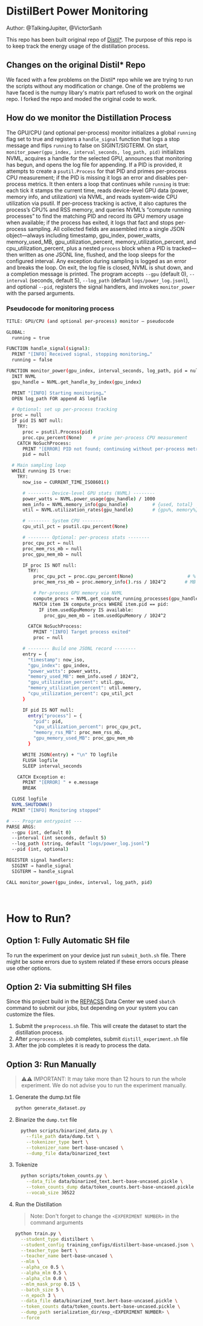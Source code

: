 # DistilBert Power Monitoring
Author: @TalkingJupiter, @VictorSanh

This repo has been built original repo of [Distil*](https://github.com/huggingface/transformers-research-projects/tree/main/distillation). The purpose of this repo is to keep track the energy usage of the distillation process.

## Changes on the original Distil* Repo
We faced with a few problems on the Distil* repo while we are trying to run the scripts without any modification or change. One of the problems we have faced is the numpy libary's matrix part refused to work on the orginal repo. I forked the repo and moded the original code to work.

## How do we monitor the Distillation Process
The GPU/CPU (and optional per-process) monitor initializes a global `running` flag set to true and registers a `handle_signal` function that logs a stop message and flips `running` to false on SIGINT/SIGTERM. On start, `monitor_power(gpu_index, interval_seconds, log_path, pid)` initializes NVML, acquires a handle for the selected GPU, announces that monitoring has begun, and opens the log file for appending. If a PID is provided, it attempts to create a `psutil.Process` for that PID and primes per-process CPU measurement; if the PID is missing it logs an error and disables per-process metrics. It then enters a loop that continues while `running` is true: each tick it stamps the current time, reads device-level GPU data (power, memory info, and utilization) via NVML, and reads system-wide CPU utilization via psutil. If per-process tracking is active, it also captures the process’s CPU% and RSS memory, and queries NVML’s “compute running processes” to find the matching PID and record its GPU memory usage when available; if the process has exited, it logs that fact and stops per-process sampling. All collected fields are assembled into a single JSON object—always including timestamp, gpu\_index, power\_watts, memory\_used\_MB, gpu\_utilization\_percent, memory\_utilization\_percent, and cpu\_utilization\_percent, plus a nested `process` block when a PID is tracked—then written as one JSONL line, flushed, and the loop sleeps for the configured interval. Any exception during sampling is logged as an error and breaks the loop. On exit, the log file is closed, NVML is shut down, and a completion message is printed. The program accepts `--gpu` (default 0), `--interval` (seconds, default 5), `--log_path` (default `logs/power_log.jsonl`), and optional `--pid`, registers the signal handlers, and invokes `monitor_power` with the parsed arguments.

### Pseudocode for monitoring process
```bash
TITLE: GPU/CPU (and optional per-process) monitor — pseudocode

GLOBAL:
  running ← true

FUNCTION handle_signal(signal):
  PRINT "[INFO] Received signal, stopping monitoring…"
  running ← false

FUNCTION monitor_power(gpu_index, interval_seconds, log_path, pid = null):
  INIT NVML
  gpu_handle ← NVML.get_handle_by_index(gpu_index)

  PRINT "[INFO] Starting monitoring…"
  OPEN log_path FOR append AS logfile

  # Optional: set up per-process tracking
  proc ← null
  IF pid IS NOT null:
    TRY:
      proc ← psutil.Process(pid)
      proc.cpu_percent(None)    # prime per-process CPU measurement
    CATCH NoSuchProcess:
      PRINT "[ERROR] PID not found; continuing without per-process metrics"
      pid ← null

  # Main sampling loop
  WHILE running IS true:
    TRY:
      now_iso ← CURRENT_TIME_ISO8601()

      # -------- Device-level GPU stats (NVML) --------
      power_watts ← NVML.power_usage(gpu_handle) / 1000
      mem_info ← NVML.memory_info(gpu_handle)         # {used, total}
      util ← NVML.utilization_rates(gpu_handle)       # {gpu%, memory%}

      # -------- System CPU --------
      cpu_util_pct ← psutil.cpu_percent(None)

      # -------- Optional: per-process stats --------
      proc_cpu_pct ← null
      proc_mem_rss_mb ← null
      proc_gpu_mem_mb ← null

      IF proc IS NOT null:
        TRY:
          proc_cpu_pct ← proc.cpu_percent(None)                    # %
          proc_mem_rss_mb ← proc.memory_info().rss / 1024^2       # MB

          # Per-process GPU memory via NVML
          compute_procs ← NVML.get_compute_running_processes(gpu_handle)  # list of {pid, usedGpuMemory}
          MATCH item IN compute_procs WHERE item.pid == pid:
            IF item.usedGpuMemory IS available:
              proc_gpu_mem_mb ← item.usedGpuMemory / 1024^2

        CATCH NoSuchProcess:
          PRINT "[INFO] Target process exited"
          proc ← null

      # -------- Build one JSONL record --------
      entry ← {
        "timestamp": now_iso,
        "gpu_index": gpu_index,
        "power_watts": power_watts,
        "memory_used_MB": mem_info.used / 1024^2,
        "gpu_utilization_percent": util.gpu,
        "memory_utilization_percent": util.memory,
        "cpu_utilization_percent": cpu_util_pct
      }

      IF pid IS NOT null:
        entry["process"] ← {
          "pid": pid,
          "cpu_utilization_percent": proc_cpu_pct,
          "memory_rss_MB": proc_mem_rss_mb,
          "gpu_memory_used_MB": proc_gpu_mem_mb
        }

      WRITE JSON(entry) + "\n" TO logfile
      FLUSH logfile
      SLEEP interval_seconds

    CATCH Exception e:
      PRINT "[ERROR] " + e.message
      BREAK

  CLOSE logfile
  NVML.SHUTDOWN()
  PRINT "[INFO] Monitoring stopped"

# --- Program entrypoint ---
PARSE ARGS:
  --gpu (int, default 0)
  --interval (int seconds, default 5)
  --log_path (string, default "logs/power_log.jsonl")
  --pid (int, optional)

REGISTER signal handlers:
  SIGINT → handle_signal
  SIGTERM → handle_signal

CALL monitor_power(gpu_index, interval, log_path, pid)

```


 <br>

# How to Run?
## Option 1: Fully Automatic SH file
To run the experiment on your device just run `submit_both.sh` file. There might be some errors due to system related if these errors occurs please use other options.

## Option 2: Via submitting SH files
Since this project build in the [REPACSS](https://repacss.org/) Data Center we used `sbatch` command to submit our jobs, but depending on your system you can customize the files. 

1. Submit the `preprocess.sh` file. This will create the dataset to start the distillation process. 
2. After `preprocess.sh` job completes, submit `distill_experiment.sh` file
3. After the job completes it is ready to process the data.

## Option 3: Run Manually
> ⚠️⚠️ IMPORTANT: It may take more than 12 hours to run the whole experiment. We do not advise you to run the experiment manually.



1. Generate the dump.txt file
    ```bash
    python generate_dataset.py
    ```
2. Binarize the `dump.txt` file
    ```bash
      python scripts/binarized_data.py \
        --file_path data/dump.txt \
        --tokenizer_type bert \
        --tokenizer_name bert-base-uncased \
        --dump_file data/binarized_text
    ```
3. Tokenize
    ```bash
      python scripts/token_counts.py \
        --data_file data/binarized_text.bert-base-uncased.pickle \
        --token_counts_dump data/token_counts.bert-base-uncased.pickle \
        --vocab_size 30522
    ```
4. Run the Distillation
    > Note: Don't forget to change the `<EXPERIMENT NUMBER>` in the command arguments


    ```bash
    python train.py \
      --student_type distilbert \
      --student_config training_configs/distilbert-base-uncased.json \
      --teacher_type bert \
      --teacher_name bert-base-uncased \
      --mlm \
      --alpha_ce 0.5 \
      --alpha_mlm 0.5 \
      --alpha_clm 0.0 \
      --mlm_mask_prop 0.15 \
      --batch_size 5 \
      --n_epoch 3 \
      --data_file data/binarized_text.bert-base-uncased.pickle \
      --token_counts data/token_counts.bert-base-uncased.pickle \
      --dump_path serialization_dir/exp_<EXPERIMENT NUMBER> \
      --force
    ```